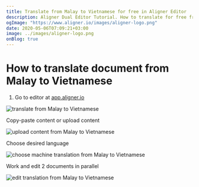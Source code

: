 ```yaml
---
title: Translate from Malay to Vietnamese for free in Aligner Editor
description: Aligner Dual Editor Tutorial. How to translate for free from Malay to Vietnamese. Aligner is multilingual document management platform. 
ogImage: "https://www.aligner.io/images/aligner-logo.png"
date: 2020-05-06T07:09:21+03:00
image: ../images/aligner-logo.png
onBlog: true
---
```


# How to translate document from Malay to Vietnamese

1. Go to editor at [app.aligner.io](https://app.aligner.io "Aligner App web page")

![translate from Malay to Vietnamese](../aligner-blank-editor.png "translate from Malay to Vietnamese")

Copy-paste content or upload content

![upload content from Malay to Vietnamese](../aligner-uploaded-document.png "upload content from Malay to Vietnamese")

Choose desired language

![choose machine translation from Malay to Vietnamese](../aligner-language-dropdown.png "choose machine translation from Malay to Vietnamese")

Work and edit 2 documents in parallel

![edit translation from Malay to Vietnamese](../aligner-double-sitded-editor.png "edit translation from Malay to Vietnamese")

